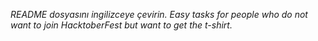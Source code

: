 *README dosyasını ingilizceye çevirin.*
*Easy tasks for people who do not want to join HacktoberFest but want to get the t-shirt.*
